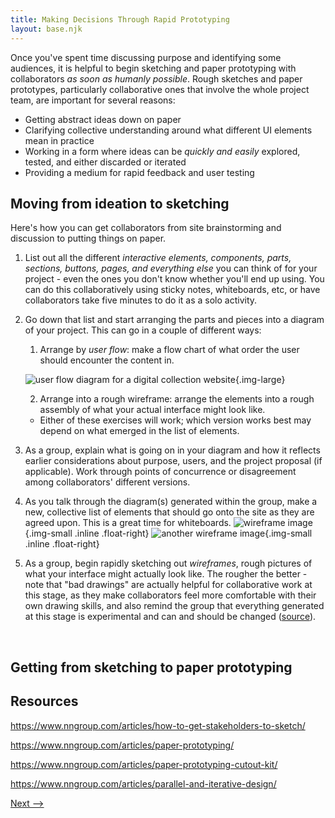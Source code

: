```yaml
---
title: Making Decisions Through Rapid Prototyping
layout: base.njk
---
```


Once you've spent time discussing purpose and identifying some audiences, it is helpful to begin sketching and paper prototyping with collaborators _as soon as humanly possible_. Rough sketches and paper prototypes, particularly collaborative ones that involve the whole project team, are important for several reasons:

- Getting abstract ideas down on paper
- Clarifying collective understanding around what different UI elements mean in practice
- Working in a form where ideas can be _quickly and easily_ explored, tested, and either discarded or iterated
- Providing a medium for rapid feedback and user testing

## Moving from ideation to sketching

Here's how you can get collaborators from site brainstorming and discussion to putting things on paper.

1. List out all the different _interactive elements, components, parts, sections, buttons, pages, and everything else_ you can think of for your project - even the ones you don't know whether you'll end up using. You can do this collaboratively using sticky notes, whiteboards, etc, or have collaborators take five minutes to do it as a solo activity.
2. Go down that list and start arranging the parts and pieces into a diagram of your project. This can go in a couple of different ways:
	1. Arrange by _user flow_: make a flow chart of what order the user should encounter the content in.

	![user flow diagram for a digital collection website](/ux-resources/assets/images/user-flow.jpeg){.img-large}

	2. Arrange into a rough wireframe: arrange the elements into a rough assembly of what your actual interface might look like.
	- Either of these exercises will work; which version works best may depend on what emerged in the list of elements. 
3. As a group, explain what is going on in your diagram and how it reflects earlier considerations about purpose, users, and the project proposal (if applicable). Work through points of concurrence or disagreement among collaborators' different versions. 
4. As you talk through the diagram(s) generated within the group, make a new, collective list of elements that should go onto the site as they are agreed upon. This is a great time for whiteboards. 
![wireframe image](/ux-resources/assets/images/wireframe-ux.jpeg){.img-small .inline .float-right}
![another wireframe image](/ux-resources/assets/images/wireframe.JPG){.img-small .inline .float-right}
5. As a group, begin rapidly sketching out _wireframes_, rough pictures of what your interface might actually look like. The rougher the better - note that "bad drawings" are actually helpful for collaborative work at this stage, as they make collaborators feel more comfortable with their own drawing skills, and also remind the group that everything generated at this stage is experimental and can and should be changed ([source](https://www.nngroup.com/articles/how-to-get-stakeholders-to-sketch/)).


<br>

## Getting from sketching to paper prototyping


## Resources

https://www.nngroup.com/articles/how-to-get-stakeholders-to-sketch/

https://www.nngroup.com/articles/paper-prototyping/

https://www.nngroup.com/articles/paper-prototyping-cutout-kit/

https://www.nngroup.com/articles/parallel-and-iterative-design/


[Next -->]()